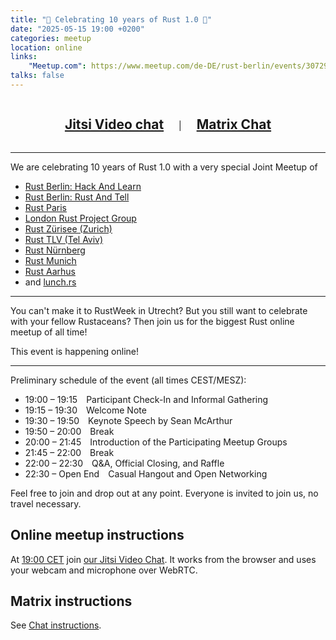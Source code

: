 ```yaml
---
title: "🦀 Celebrating 10 years of Rust 1.0 🦀"
date: "2025-05-15 19:00 +0200"
categories: meetup
location: online
links:
    "Meetup.com": https://www.meetup.com/de-DE/rust-berlin/events/307293317/
talks: false
---
```


<center>
    <h2 style="display: inline-block; padding: 0 20px;"><a href="https://meet.jit.si/RustHackAndLearnBerlin">Jitsi Video chat</a></h2>
    |
    <h2 style="display: inline-block; padding: 0 20px;"><a href="https://matrix.to/#/!xycQxSjSAvEezkyztA:chat.berline.rs">Matrix Chat</a></h2>
</center>

---

We are celebrating 10 years of Rust 1.0 with a very special Joint Meetup of

* [Rust Berlin: Hack And Learn](https://www.meetup.com/de-DE/rust-berlin/)
* [Rust Berlin: Rust And Tell](https://www.meetup.com/de-DE/rust-berlin/)
* [Rust Paris](https://www.meetup.com/de-DE/rust-paris/)
* [London Rust Project Group](https://www.meetup.com/de-DE/london-rust-project-group/)
* [Rust Zürisee (Zurich)](https://www.meetup.com/de-DE/rust-zurich/)
* [Rust TLV (Tel Aviv)](https://www.meetup.com/de-DE/rust-tlv/)
* [Rust Nürnberg](https://www.meetup.com/de-DE/rust-noris/)
* [Rust Munich](https://www.meetup.com/de-DE/rust-munich/)
* [Rust Aarhus](https://www.meetup.com/de-de/rust-aarhus/)
* and [lunch.rs](http://lunch.rs/)

---
You can't make it to RustWeek in Utrecht? But you still want to celebrate with your fellow Rustaceans? Then join us for the biggest Rust online meetup of all time!

This event is happening online!

---
Preliminary schedule of the event (all times CEST/MESZ):

* 19:00 – 19:15 Participant Check-In and Informal Gathering
* 19:15 – 19:30 Welcome Note
* 19:30 – 19:50 Keynote Speech by Sean McArthur
* 19:50 – 20:00 Break
* 20:00 – 21:45 Introduction of the Participating Meetup Groups
* 21:45 – 22:00 Break
* 22:00 – 22:30 Q&A, Official Closing, and Raffle
* 22:30 – Open End Casual Hangout and Open Networking


Feel free to join and drop out at any point.
Everyone is invited to join us, no travel necessary.

## Online meetup instructions

At [19:00 CET](https://time.is/1900_15_May_2025_in_Berlin/UTC/Baltimore/London/Los_Angeles/New_York/Lagos/Sydney/Kuala_Lumpur/Kolkata?Rust__Hack%27n%27Learn) join [our Jitsi Video Chat](https://meet.jit.si/RustHackAndLearnBerlin).
It works from the browser and uses your webcam and microphone over WebRTC.

## Matrix instructions

See [Chat instructions](/chat/).

